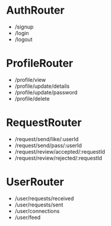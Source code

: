 # AuthRouter
 - /signup
 - /login
 - /logout

# ProfileRouter
 - /profile/view
 - /profile/update/details
 - /profile/update/password
 - /profile/delete

# RequestRouter
 - /request/send/like/:userId
 - /request/send/pass/:userId
 - /request/review/accepted/:requestId
 - /request/review/rejected/:requestId

# UserRouter
 - /user/requests/received
 - /user/requests/sent
 - /user/connections
 - /user/feed

